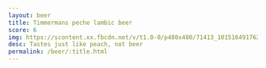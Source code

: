 ```yaml
---
layout: beer
title: Timmermans peche lambic beer
score: 6
img: https://scontent.xx.fbcdn.net/v/t1.0-0/p480x480/71413_10151649176248745_1243782720_n.jpg?oh=29ea44b865578f4e39f60329e3228ece&oe=591F1BAA
desc: Tastes just like peach, not beer
permalink: /beer/:title.html
---
```

